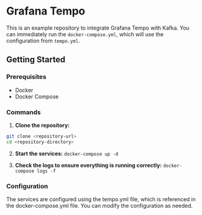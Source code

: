 # Grafana Tempo
This is an example repository to integrate Grafana Tempo with Kafka. You can immediately run the `docker-compose.yml`, which will use the configuration from `tempo.yml`.

## Getting Started

### Prerequisites
- Docker
- Docker Compose

### Commands

1. **Clone the repository:**
```bash
git clone <repository-url>
cd <repository-directory>
```

2. **Start the services:**
```docker-compose up -d```


3. **Check the logs to ensure everything is running correctly:**
    ```docker-compose logs -f```

### Configuration
The services are configured using the tempo.yml file, which is referenced in the docker-compose.yml file. You can modify the configuration as needed.